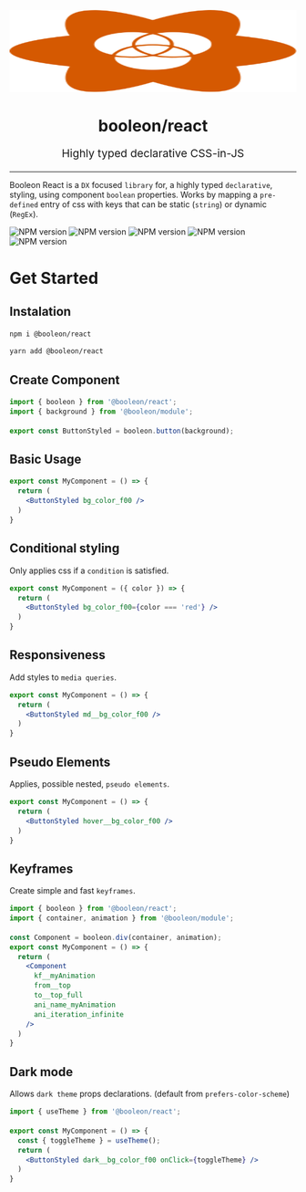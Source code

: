 <p align="center" style="color: #343a40">
  <img src="https://raw.githubusercontent.com/viniciusflv/booleon/master/booleon.svg" viewBox="0 0 129.80448 115.59661" width="100%" height="144" />
  <h1 align="center">booleon/react</h1>
  <p align="center" style="font-size: 1.2rem;">Highly typed declarative CSS-in-JS</p>
  <hr />
</p>

Booleon React is a `DX` focused `library` for, a highly typed `declarative`, styling, using component `boolean` properties. Works by mapping a `pre-defined` entry of css with keys that can be static (`string`) or dynamic (`RegEx`).

![NPM version](https://badgen.net/npm/v/@booleon/react)
![NPM version](https://badgen.net/github/commits/viniciusflv/booleon)
![NPM version](https://badgen.net//packagephobia/publish/@booleon/react)
![NPM version](https://badgen.net/bundlephobia/min/@booleon/react)
![NPM version](https://badgen.net/bundlephobia/minzip/@booleon/react)

# Get Started

## Instalation

```sh
npm i @booleon/react
```

```sh
yarn add @booleon/react
```

## Create Component

```jsx
import { booleon } from '@booleon/react';
import { background } from '@booleon/module';

export const ButtonStyled = booleon.button(background);
```

## Basic Usage

```jsx
export const MyComponent = () => {
  return (
    <ButtonStyled bg_color_f00 />
  )
}
```

## Conditional styling

Only applies css if a `condition` is satisfied.

```jsx
export const MyComponent = ({ color }) => {
  return (
    <ButtonStyled bg_color_f00={color === 'red'} />
  )
}
```
## Responsiveness

Add styles to `media queries`.

```jsx
export const MyComponent = () => {
  return (
    <ButtonStyled md__bg_color_f00 />
  )
}
```

## Pseudo Elements

Applies, possible nested, `pseudo elements`.

```jsx
export const MyComponent = () => {
  return (
    <ButtonStyled hover__bg_color_f00 />
  )
}
```

## Keyframes

Create simple and fast `keyframes`.

```jsx
import { booleon } from '@booleon/react';
import { container, animation } from '@booleon/module';

const Component = booleon.div(container, animation);
export const MyComponent = () => {
  return (
    <Component
      kf__myAnimation
      from__top
      to__top_full
      ani_name_myAnimation
      ani_iteration_infinite
    />
  )
}
```

## Dark mode

Allows `dark theme` props declarations. (default from `prefers-color-scheme`)

```jsx
import { useTheme } from '@booleon/react';

export const MyComponent = () => {
  const { toggleTheme } = useTheme();
  return (
    <ButtonStyled dark__bg_color_f00 onClick={toggleTheme} />
  )
}
```
